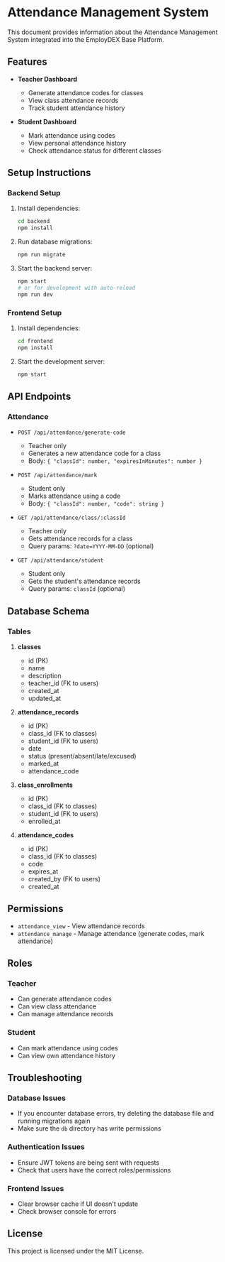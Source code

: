 # Attendance Management System

This document provides information about the Attendance Management System integrated into the EmployDEX Base Platform.

## Features

- **Teacher Dashboard**
  - Generate attendance codes for classes
  - View class attendance records
  - Track student attendance history

- **Student Dashboard**
  - Mark attendance using codes
  - View personal attendance history
  - Check attendance status for different classes

## Setup Instructions

### Backend Setup

1. Install dependencies:
   ```bash
   cd backend
   npm install
   ```

2. Run database migrations:
   ```bash
   npm run migrate
   ```

3. Start the backend server:
   ```bash
   npm start
   # or for development with auto-reload
   npm run dev
   ```

### Frontend Setup

1. Install dependencies:
   ```bash
   cd frontend
   npm install
   ```

2. Start the development server:
   ```bash
   npm start
   ```

## API Endpoints

### Attendance

- `POST /api/attendance/generate-code`
  - Teacher only
  - Generates a new attendance code for a class
  - Body: `{ "classId": number, "expiresInMinutes": number }`

- `POST /api/attendance/mark`
  - Student only
  - Marks attendance using a code
  - Body: `{ "classId": number, "code": string }`

- `GET /api/attendance/class/:classId`
  - Teacher only
  - Gets attendance records for a class
  - Query params: `?date=YYYY-MM-DD` (optional)

- `GET /api/attendance/student`
  - Student only
  - Gets the student's attendance records
  - Query params: `classId` (optional)

## Database Schema

### Tables

1. **classes**
   - id (PK)
   - name
   - description
   - teacher_id (FK to users)
   - created_at
   - updated_at

2. **attendance_records**
   - id (PK)
   - class_id (FK to classes)
   - student_id (FK to users)
   - date
   - status (present/absent/late/excused)
   - marked_at
   - attendance_code

3. **class_enrollments**
   - id (PK)
   - class_id (FK to classes)
   - student_id (FK to users)
   - enrolled_at

4. **attendance_codes**
   - id (PK)
   - class_id (FK to classes)
   - code
   - expires_at
   - created_by (FK to users)
   - created_at

## Permissions

- `attendance_view` - View attendance records
- `attendance_manage` - Manage attendance (generate codes, mark attendance)

## Roles

### Teacher
- Can generate attendance codes
- Can view class attendance
- Can manage attendance records

### Student
- Can mark attendance using codes
- Can view own attendance history

## Troubleshooting

### Database Issues
- If you encounter database errors, try deleting the database file and running migrations again
- Make sure the `db` directory has write permissions

### Authentication Issues
- Ensure JWT tokens are being sent with requests
- Check that users have the correct roles/permissions

### Frontend Issues
- Clear browser cache if UI doesn't update
- Check browser console for errors

## License

This project is licensed under the MIT License.
